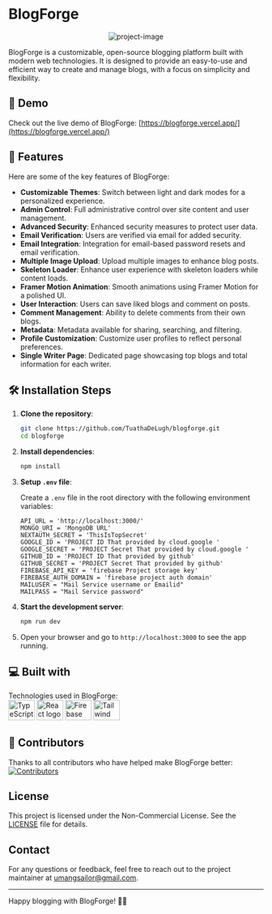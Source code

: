 # BlogForge

<p align="center"><img src="https://umangsailor.vercel.app/_next/image?url=https%3A%2F%2Ffirebasestorage.googleapis.com%2Fv0%2Fb%2Ffir-con-8961c.appspot.com%2Fo%2Fimages%252FBlogforge.png%3Falt%3Dmedia%26token%3D8e6d388e-2f50-4906-83fa-c641c43f50a6&w=1200&q=75" alt="project-image"></p>

BlogForge is a customizable, open-source blogging platform built with modern web technologies. It is designed to provide an easy-to-use and efficient way to create and manage blogs, with a focus on simplicity and flexibility.

## 🚀 Demo

Check out the live demo of BlogForge: [https://blogforge.vercel.app/](https://blogforge.vercel.app/)

## 🧐 Features

Here are some of the key features of BlogForge:

- **Customizable Themes**: Switch between light and dark modes for a personalized experience.
- **Admin Control**: Full administrative control over site content and user management.
- **Advanced Security**: Enhanced security measures to protect user data.
- **Email Verification**: Users are verified via email for added security.
- **Email Integration**: Integration for email-based password resets and email verification.
- **Multiple Image Upload**: Upload multiple images to enhance blog posts.
- **Skeleton Loader**: Enhance user experience with skeleton loaders while content loads.
- **Framer Motion Animation**: Smooth animations using Framer Motion for a polished UI.
- **User Interaction**: Users can save liked blogs and comment on posts.
- **Comment Management**: Ability to delete comments from their own blogs.
- **Metadata**: Metadata available for sharing, searching, and filtering.
- **Profile Customization**: Customize user profiles to reflect personal preferences.
- **Single Writer Page**: Dedicated page showcasing top blogs and total information for each writer.

## 🛠️ Installation Steps

1. **Clone the repository**:

   ```sh
   git clone https://github.com/TuathaDeLugh/blogforge.git
   cd blogforge
   ```

2. **Install dependencies**:

   ```sh
   npm install
   ```

3. **Setup `.env` file**:

   Create a `.env` file in the root directory with the following environment variables:
   ```
   API_URL = 'http://localhost:3000/'
   MONGO_URI = 'MongoDB URL'
   NEXTAUTH_SECRET = 'ThisIsTopSecret'
   GOOGLE_ID = 'PROJECT ID That provided by cloud.google '
   GOOGLE_SECRET = 'PROJECT Secret That provided by cloud.google '
   GITHUB_ID = 'PROJECT ID That provided by github'
   GITHUB_SECRET = 'PROJECT Secret That provided by github'
   FIREBASE_API_KEY = 'firebase Project storage key'
   FIREBASE_AUTH_DOMAIN = 'firebase project auth domain'
   MAILUSER = "Mail Service username or Emailid"
   MAILPASS = "Mail Service password"
   ```

4. **Start the development server**:

   ```sh
   npm run dev
   ```

5. Open your browser and go to `http://localhost:3000` to see the app running.

## 💻 Built with

Technologies used in BlogForge:
<br/>
<img src="https://cdn.jsdelivr.net/gh/devicons/devicon/icons/typescript/typescript-original.svg" height="40" width="52" alt="TypeScript logo" />
<img src="https://cdn.jsdelivr.net/gh/devicons/devicon/icons/react/react-original.svg" height="40" width="52" alt="React logo" />
<img src="https://cdn.jsdelivr.net/gh/devicons/devicon/icons/firebase/firebase-plain.svg" height="40" width="52" alt="Firebase logo" />
<img src="https://cdn.jsdelivr.net/gh/devicons/devicon/icons/tailwindcss/tailwindcss-original.svg" height="40" width="52" alt="Tailwind CSS logo" />

## 👥 Contributors

Thanks to all contributors who have helped make BlogForge better:
<br/>
[![Contributors](https://contrib.rocks/image?repo=TuathaDeLugh/blogforge)](https://github.com/TuathaDeLugh/blogforge/graphs/contributors)

## License

This project is licensed under the Non-Commercial License. See the [LICENSE](LICENSE) file for details.

## Contact

For any questions or feedback, feel free to reach out to the project maintainer at [umangsailor@gmail.com](mailto:umangsailor@gmail.com).

---

Happy blogging with BlogForge! 📝✨
